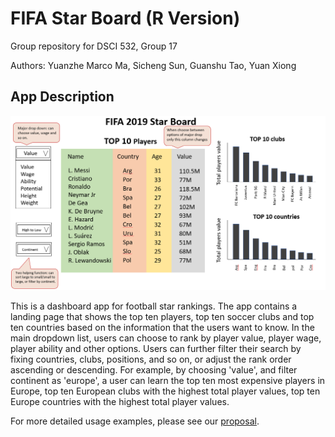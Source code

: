 # FIFA Star Board (R Version)

Group repository for DSCI 532, Group 17

Authors: Yuanzhe Marco Ma, Sicheng Sun, Guanshu Tao, Yuan Xiong

## App Description


![](img/dashboard_design.png)

This is a dashboard app for football star rankings. The app contains a landing page that shows the top ten players, top ten soccer clubs and top ten countries based on the information that the users want to know. In the main dropdown list, users can choose to rank by player value, player wage, player ability and other options. 
Users can further filter their search by fixing countries, clubs, positions, and so on, or adjust the rank order ascending or descending. 
For example, by choosing 'value', and filter continent as 'europe', a user can learn the top ten most expensive players in Europe, top ten European clubs with the highest total player values, top ten Europe countries with the highest total player values. 

For more detailed usage examples, please see our [proposal](https://github.com/mmyz88/DSCI532_Group17/blob/main/Proposal.md).


